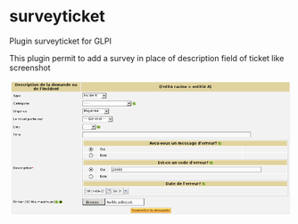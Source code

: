 # surveyticket
Plugin surveyticket for GLPI

This plugin permit to add a survey in place of description field of ticket like screenshot

![surveyticket](https://raw.githubusercontent.com/pluginsGLPI/surveyticket/master/screenshots/surveyticket.png "surveyticket")
